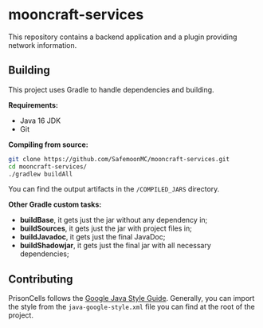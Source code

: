 # mooncraft-services

This repository contains a backend application and a plugin providing network information.

## Building

This project uses Gradle to handle dependencies and building.

**Requirements:**

- Java 16 JDK
- Git

**Compiling from source:**

```sh
git clone https://github.com/SafemoonMC/mooncraft-services.git
cd mooncraft-services/
./gradlew buildAll
```

You can find the output artifacts in the `/COMPILED_JARS` directory.

**Other Gradle custom tasks:**

- **buildBase**, it gets just the jar without any dependency in;
- **buildSources**, it gets just the jar with project files in;
- **buildJavadoc**, it gets just the final JavaDoc;
- **buildShadowjar**, it gets just the final jar with all necessary dependencies;

## Contributing

PrisonCells follows the [Google Java Style Guide](https://google.github.io/styleguide/javaguide.html).
Generally, you can import the style from the `java-google-style.xml` file you can find at the root of
the project.
